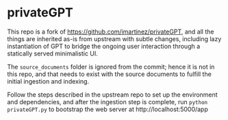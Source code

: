 # privateGPT

This repo is a fork of https://github.com/imartinez/privateGPT, and all the things are inherited as-is from upstream with subtle changes, including lazy instantiation of GPT to bridge the ongoing user interaction through a statically served minimalistic UI.

The `source_documents` folder is ignored from the commit; hence it is not in this repo, and that needs to exist with the source documents to fulfill the initial ingestion and indexing.

Follow the steps described in the upstream repo to set up the environment and dependencies, and after the ingestion step is complete, run `python privateGPT.py` to bootstrap the web server at http://localhost:5000/app